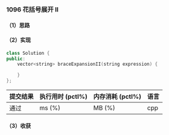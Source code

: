 ### 1096 花括号展开 II

#### （1）思路

#### （2）实现

```cpp
class Solution {
public:
    vector<string> braceExpansionII(string expression) {

    }
};
```

| 提交结果 | 执行用时 (pctl%) | 内存消耗 (pctl%) | 语言 |
|:---------|:-----------------|:-----------------|:-----|
| 通过     |  ms (%)   |  MB (%)  | cpp  |

#### （3）收获
